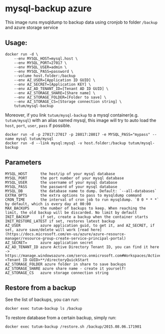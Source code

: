 # mysql-backup azure

This image runs mysqldump to backup data using cronjob to folder `/backup` and azure storage service

## Usage:

    docker run -d \
        --env MYSQL_HOST=mysql.host \
        --env MYSQL_PORT=27017 \
        --env MYSQL_USER=admin \
        --env MYSQL_PASS=password \
        --volume host.folder:/backup
        --env AZ_USER=[Application ID GUID] \
        --env AZ_SECRET=[Application KEY] \
        --env AZ_AD_TENANT_ID=[Tenant AD ID GUID] \
        --env AZ_STORAGE_SHARE=[Share name] \
        --env AZ_STORAGE_FOLDER=[Folder to save] \
        --env AZ_STORAGE_CS=[Storage connection string] \
        tutum/mysql-backup

Moreover, if you link `tutum/mysql-backup` to a mysql container(e.g. `tutum/mysql`) with an alias named mysql, this image will try to auto load the `host`, `port`, `user`, `pass` if possible.

    docker run -d -p 27017:27017 -p 28017:28017 -e MYSQL_PASS="mypass" --name mysql tutum/mysql
    docker run -d --link mysql:mysql -v host.folder:/backup tutum/mysql-backup

## Parameters

    MYSQL_HOST      the host/ip of your mysql database
    MYSQL_PORT      the port number of your mysql database
    MYSQL_USER      the username of your mysql database
    MYSQL_PASS      the password of your mysql database
    MYSQL_DB        the database name to dump. Default: `--all-databases`
    EXTRA_OPTS      the extra options to pass to mysqldump command
    CRON_TIME       the interval of cron job to run mysqldump. `0 0 * * *` by default, which is every day at 00:00
    MAX_BACKUPS     the number of backups to keep. When reaching the limit, the old backup will be discarded. No limit by default
    INIT_BACKUP     if set, create a backup when the container starts
    INIT_RESTORE_LATEST if set, restores latest backup
    AZ_USER         azure application guid, to get it, and AZ_SECRET, if set, azure save/delete will work [read here](https://docs.microsoft.com/en-us/azure/azure-resource-manager/resource-group-create-service-principal-portal)
    AZ_SECRET=      azure application secret
    AZ_AD_TENANT_ID azure Active Directory Tenant ID, you can find it here -> https://manage.windowsazure.com/serco.onmicrosoft.com#Workspaces/ActiveDirectoryExtension/Directory/**<Tenant ID GUID>**/directoryQuickStart
    AZ_STORAGE_FOLDER azure folder in share to save backups
    AZ_STORAGE_SHARE azure share name - create it yourself!
    AZ_STORAGE_CS   azure storage connection string


## Restore from a backup

See the list of backups, you can run:

    docker exec tutum-backup ls /backup

To restore database from a certain backup, simply run:

    docker exec tutum-backup /restore.sh /backup/2015.08.06.171901